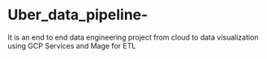 # Uber_data_pipeline-
It is an end to end data engineering project from cloud to data visualization using GCP Services and Mage for ETL

